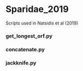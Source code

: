 # Sparidae_2019
Scripts used in Natsidis et al (2019)

### get_longest_orf.py


### concatenate.py


### jackknife.py



